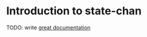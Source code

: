 # Introduction to state-chan

TODO: write [great documentation](http://jacobian.org/writing/great-documentation/what-to-write/)
